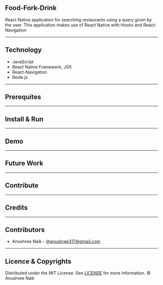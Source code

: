 ## Food-Fork-Drink

React Native application for searching restaurants using a query given by the user. 
This application makes use of React Native with Hooks and React-Navigation 

---
## Technology 

- JavaScript
- React Native Framework, JSX
- React-Navigation 
- Node.js

---
## Prerequites


---
## Install & Run


---

## Demo

---
## Future Work

---

## Contribute

---
## Credits

---
## Contributors

- Anushree Naik - @<anushree317@gmail.com>

---
## Licence & Copyrights 

Distributed under the MIT License. See [LICENSE](LICENSE.md) for more information.
&copy; Anushree Naik



